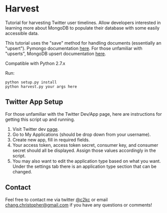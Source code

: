 Harvest
====================

Tutorial for harvesting Twitter user timelines. Allow developers interested in learning more about MongoDB to populate their database with some easily accessible data.

This tutorial uses the "save" method for handling documents (essentially an "upsert"). Pymongo documentation [here](http://api.mongodb.org/python/current/api/pymongo/collection.html). For those unfamiliar with "upserts", MongoDB upsert documentation [here](http://docs.mongodb.org/manual/applications/update/update-operations-with-the-upsert-flag).

Compatible with Python 2.7.x

Run:

    python setup.py install
    python harvest.py your args here


Twitter App Setup
-----------------

For those unfamiliar with the Twitter Dev/App page, here are instructions for getting this script up and running.

1. Visit Twitter dev [page](https://dev.twitter.com/).
2. Go to My Applications (should be drop down from your username).
3. Create new app, fill in required fields.
4. Your access token, access token secret, consumer key, and consumer secret should all be displayed. Assign those values accordingly in the script.
5. You may also want to edit the application type based on what you want.  Under the settings tab there is an application type section that can be changed.


Contact
-------

Feel free to contact me via twitter [@c2kc](https://twitter.com/c2kc) or email <chang.christopher@gmail.com> if you have any questions or comments!
